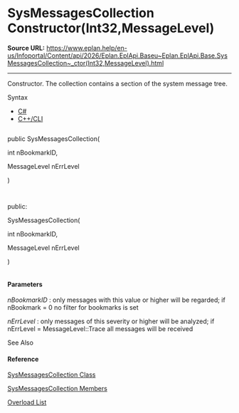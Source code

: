 # SysMessagesCollection Constructor(Int32,MessageLevel)

**Source URL:** https://www.eplan.help/en-us/Infoportal/Content/api/2026/Eplan.EplApi.Baseu~Eplan.EplApi.Base.SysMessagesCollection~_ctor(Int32,MessageLevel).html

---

Constructor. The collection contains a section of the system message tree.

Syntax

- [C#](#i-syntax-CS)
- [C++/CLI](#i-syntax-CPP2005)

```
```
public SysMessagesCollection( 
   int nBookmarkID,
   MessageLevel nErrLevel
)
```
```

```
```
public:
SysMessagesCollection( 
   int nBookmarkID,
   MessageLevel nErrLevel
)
```
```

#### Parameters

*nBookmarkID*
:   only messages with this value or higher will be regarded; if nBookmark = 0 no filter for bookmarks is set

*nErrLevel*
:   only messages of this severity or higher will be analyzed; if nErrLevel = MessageLevel::Trace all messages will be received



See Also

#### Reference

[SysMessagesCollection Class](Eplan.EplApi.Baseu~Eplan.EplApi.Base.SysMessagesCollection.html)
  
[SysMessagesCollection Members](Eplan.EplApi.Baseu~Eplan.EplApi.Base.SysMessagesCollection_members.html)
  
[Overload List](Eplan.EplApi.Baseu~Eplan.EplApi.Base.SysMessagesCollection~_ctor.html)